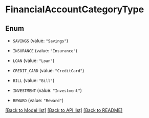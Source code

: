 # FinancialAccountCategoryType

## Enum


* `SAVINGS` (value: `"Savings"`)

* `INSURANCE` (value: `"Insurance"`)

* `LOAN` (value: `"Loan"`)

* `CREDIT_CARD` (value: `"CreditCard"`)

* `BILL` (value: `"Bill"`)

* `INVESTMENT` (value: `"Investment"`)

* `REWARD` (value: `"Reward"`)


[[Back to Model list]](../README.md#documentation-for-models) [[Back to API list]](../README.md#documentation-for-api-endpoints) [[Back to README]](../README.md)


